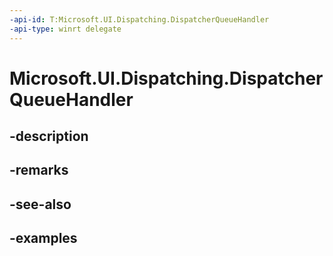 ```yaml
---
-api-id: T:Microsoft.UI.Dispatching.DispatcherQueueHandler
-api-type: winrt delegate
---
```


# Microsoft.UI.Dispatching.DispatcherQueueHandler

<!--
public delegate void DispatcherQueueHandler();
-->


## -description

## -remarks

## -see-also

## -examples


